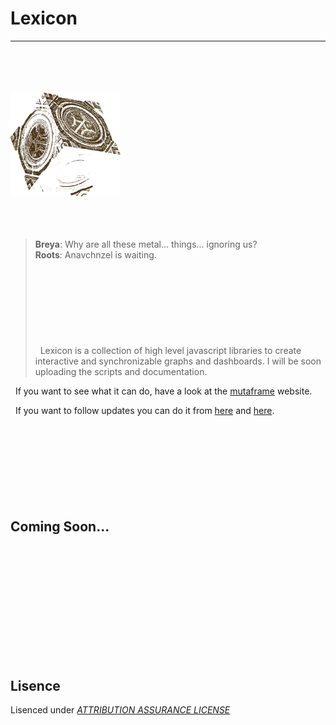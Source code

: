 # Lexicon
----
<br></br>
<br></br>
<img alt = "LeXiCoN" src="./lexiconLogo.png" style="margin:auto;width:35%"></img>
<br></br>
<br></br>
>**Breya**: Why are all these metal... things... ignoring us?  
>**Roots**: Anavchnzel is waiting.  
<br></br>
<br></br>
<br></br>
<br></br>
&nbsp;&nbsp;Lexicon is a collection of high level javascript libraries to create interactive and synchronizable graphs and dashboards. I will be soon uploading the scripts and documentation. 

&nbsp;&nbsp;If you want to see what it can do, have a look at the [mutaframe][mutaframe] website.  

&nbsp;&nbsp;If you want to follow updates you can do it from [here][myTwitter] and [here][mutaframeTwitter].  
<br></br>
<br></br>
<br></br>
<br></br>
## Coming Soon...
<br></br>
<br></br>
<br></br>
<br></br>
Lisence
----

Lisenced under [*ATTRIBUTION ASSURANCE LICENSE*](./LISENCE.md)

   [mutaframe]: <http://deogen2.mutaframe.com/>
   [myTwitter]: <https://twitter.com/ibrhmTanyalcin>
   [mutaframeTwitter]: <https://twitter.com/MutaFrame>
 
   
